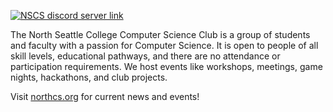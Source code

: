 <!-- The link we want our bower bird to point to -->
[1]: https://discord.gg/PG2re4Zb4h
<!-- The image url we want to use for our img tag source -->
[2]: https://discordapp.com/api/guilds/564559681339785228/widget.png?style=shield

<!--
This will compile to two html nodes:
  Anchor:   [linked item][1]: <a href="1">linked item</a>
  image: /i  ![alt text][2]: <img src="2" alt="alt text" />
The image node will be nested inside of the anchor node.
-->
[![NSCS discord server link][2]][1]

The North Seattle College Computer Science Club is a group of students and faculty with a passion for Computer Science. It is open to people of all skill levels, educational pathways, and there are no attendance or participation requirements. We host events like workshops, meetings, game nights, hackathons, and club projects. 

Visit [northcs.org](https://northcs.org) for current news and events!

